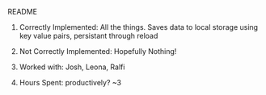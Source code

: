 README

1) Correctly Implemented: All the things. Saves data to local storage using key value pairs, persistant through reload

2) Not Correctly Implemented: Hopefully Nothing!

3) Worked with: Josh, Leona, Ralfi

4) Hours Spent: productively? ~3